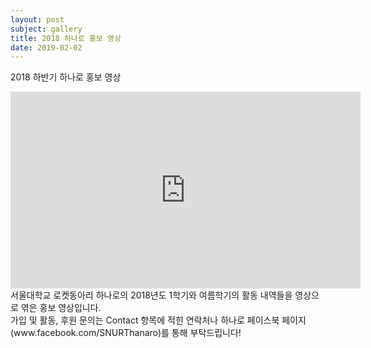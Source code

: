 ```yaml
---
layout: post
subject: gallery
title: 2018 하나로 홍보 영상
date: 2019-02-02
---
```

2018 하반기 하나로 홍보 영상<br/>
<iframe width="560" height="315" src="https://www.youtube.com/embed/1BM5Eyf5Jmw" frameborder="0" allow="accelerometer; autoplay; encrypted-media; gyroscope; picture-in-picture" allowfullscreen></iframe><br/>
서울대학교 로켓동아리 하나로의 2018년도 1학기와 여름학기의 활동 내역들을 영상으로 엮은 홍보 영상입니다.<br/>
가입 및 활동, 후원 문의는 Contact 항목에 적힌 연락처나 하나로 페이스북 페이지(www.facebook.com/SNURThanaro)를 통해 부탁드립니다!
